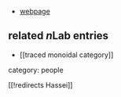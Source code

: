 

* [webpage](http://www.kurims.kyoto-u.ac.jp/~hassei/)

## related $n$Lab entries

* [[traced monoidal category]]

category: people

[[!redirects Hassei]]

